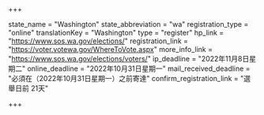 +++

state_name = "Washington"
state_abbreviation = "wa"
registration_type = "online"
translationKey = "Washington"
type = "register"
hp_link = "https://www.sos.wa.gov/elections/"
registration_link = "https://voter.votewa.gov/WhereToVote.aspx"
more_info_link = "https://www.sos.wa.gov/elections/voters/"
ip_deadline = "2022年11月8日星期二"
online_deadline = "2022年10月31日星期一"
mail_received_deadline = "必須在（2022年10月31日星期一）之前寄達"
confirm_registration_link = "選舉日前 21天"

+++